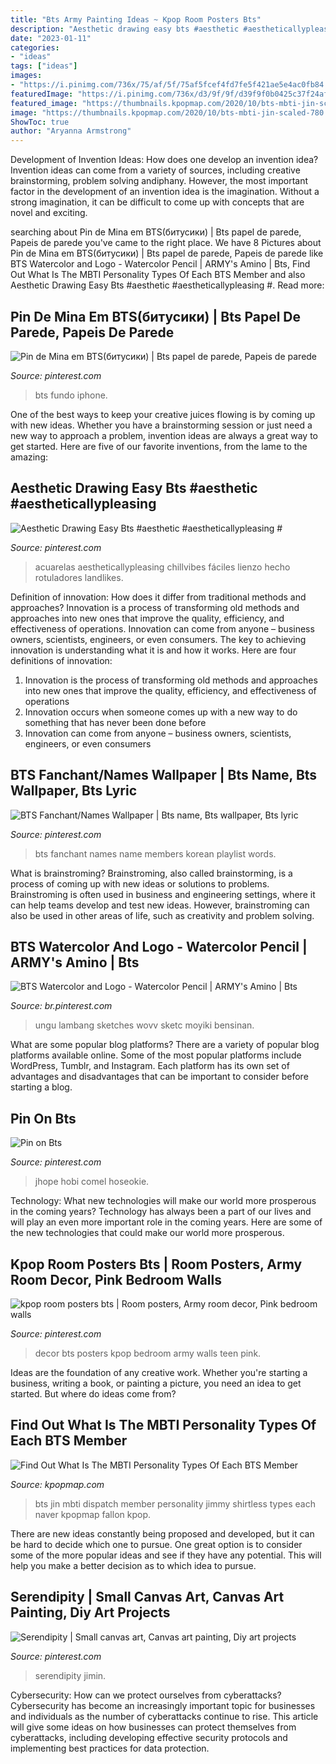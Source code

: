 ```yaml
---
title: "Bts Army Painting Ideas ~ Kpop Room Posters Bts"
description: "Aesthetic drawing easy bts #aesthetic #aestheticallypleasing #"
date: "2023-01-11"
categories:
- "ideas"
tags: ["ideas"]
images:
- "https://i.pinimg.com/736x/75/af/5f/75af5fcef4fd7fe5f421ae5e4ac0fb84.jpg"
featuredImage: "https://i.pinimg.com/736x/d3/9f/9f/d39f9f0b0425c37f24af77b2858f8647.jpg"
featured_image: "https://thumbnails.kpopmap.com/2020/10/bts-mbti-jin-scaled-780.jpg"
image: "https://thumbnails.kpopmap.com/2020/10/bts-mbti-jin-scaled-780.jpg"
ShowToc: true
author: "Aryanna Armstrong"
---
```



Development of Invention Ideas: How does one develop an invention idea?
Invention ideas can come from a variety of sources, including creative brainstorming, problem solving andiphany. However, the most important factor in the development of an invention idea is the imagination. Without a strong imagination, it can be difficult to come up with concepts that are novel and exciting.

	

		
searching about Pin de Mina em BTS(битусики) | Bts papel de parede, Papeis de parede you've came to the right place. We have 8 Pictures about Pin de Mina em BTS(битусики) | Bts papel de parede, Papeis de parede like BTS Watercolor and Logo - Watercolor Pencil | ARMY&#039;s Amino | Bts, Find Out What Is The MBTI Personality Types Of Each BTS Member and also Aesthetic Drawing Easy Bts #aesthetic #aestheticallypleasing #. Read more:
		
    
## Pin De Mina Em BTS(битусики) | Bts Papel De Parede, Papeis De Parede

<img loading=lazy src="https://i.pinimg.com/736x/75/af/5f/75af5fcef4fd7fe5f421ae5e4ac0fb84.jpg" onerror="this.onerror=null;this.src='https://tse4.mm.bing.net/th?id=OIP.zs4bQXYTM9x2HHMRj8YzUQHaNL&amp;pid=15.1';" alt="Pin de Mina em BTS(битусики) | Bts papel de parede, Papeis de parede">

_Source: pinterest.com_

>bts fundo iphone. 

	

One of the best ways to keep your creative juices flowing is by coming up with new ideas. Whether you have a brainstorming session or just need a new way to approach a problem, invention ideas are always a great way to get started. Here are five of our favorite inventions, from the lame to the amazing: 

    
## Aesthetic Drawing Easy Bts #aesthetic #aestheticallypleasing #

<img loading=lazy src="https://i.pinimg.com/736x/d3/9f/9f/d39f9f0b0425c37f24af77b2858f8647.jpg" onerror="this.onerror=null;this.src='https://tse4.mm.bing.net/th?id=OIP.UrKhcg5hivWiwv8MsFMD3AHaJ4&amp;pid=15.1';" alt="Aesthetic Drawing Easy Bts #aesthetic #aestheticallypleasing #">

_Source: pinterest.com_

>acuarelas aestheticallypleasing chillvibes fáciles lienzo hecho rotuladores landlikes. 

	

Definition of innovation: How does it differ from traditional methods and approaches?
Innovation is a process of transforming old methods and approaches into new ones that improve the quality, efficiency, and effectiveness of operations. Innovation can come from anyone – business owners, scientists, engineers, or even consumers. The key to achieving innovation is understanding what it is and how it works. Here are four definitions of innovation: 
1. Innovation is the process of transforming old methods and approaches into new ones that improve the quality, efficiency, and effectiveness of operations 
2. Innovation occurs when someone comes up with a new way to do something that has never been done before 
3. Innovation can come from anyone – business owners, scientists, engineers, or even consumers 

    
## BTS Fanchant/Names Wallpaper | Bts Name, Bts Wallpaper, Bts Lyric

<img loading=lazy src="https://i.pinimg.com/736x/b1/1c/c4/b11cc4b810d31787e1ab732c8ea7f13f.jpg" onerror="this.onerror=null;this.src='https://tse2.mm.bing.net/th?id=OIP.SW6JXLwNbNkA7W07rkY0uQAAAA&amp;pid=15.1';" alt="BTS Fanchant/Names Wallpaper | Bts name, Bts wallpaper, Bts lyric">

_Source: pinterest.com_

>bts fanchant names name members korean playlist words. 

	

What is brainstroming?
Brainstroming, also called brainstorming, is a process of coming up with new ideas or solutions to problems. Brainstroming is often used in business and engineering settings, where it can help teams develop and test new ideas. However, brainstroming can also be used in other areas of life, such as creativity and problem solving.

    
## BTS Watercolor And Logo - Watercolor Pencil | ARMY&#039;s Amino | Bts

<img loading=lazy src="https://i.pinimg.com/736x/ec/4a/cf/ec4acf7db64a078c96d592ee58eb1d99.jpg" onerror="this.onerror=null;this.src='https://tse4.mm.bing.net/th?id=OIP.BNpJTbJ62oVqiLXPoEtYBwHaHa&amp;pid=15.1';" alt="BTS Watercolor and Logo - Watercolor Pencil | ARMY&#039;s Amino | Bts">

_Source: br.pinterest.com_

>ungu lambang sketches wovv sketc moyiki bensinan. 

	

What are some popular blog platforms?
There are a variety of popular blog platforms available online. Some of the most popular platforms include WordPress, Tumblr, and Instagram. Each platform has its own set of advantages and disadvantages that can be important to consider before starting a blog.

    
## Pin On Bts

<img loading=lazy src="https://i.pinimg.com/736x/19/5b/1b/195b1b39a647c9dd53b85bfff037dd6a.jpg" onerror="this.onerror=null;this.src='https://tse4.mm.bing.net/th?id=OIP.mlwngnKAuMaSrzAjKYmFmwHaNK&amp;pid=15.1';" alt="Pin on Bts">

_Source: pinterest.com_

>jhope hobi comel hoseokie. 

	

Technology: What new technologies will make our world more prosperous in the coming years?
Technology has always been a part of our lives and will play an even more important role in the coming years. Here are some of the new technologies that could make our world more prosperous.

    
## Kpop Room Posters Bts | Room Posters, Army Room Decor, Pink Bedroom Walls

<img loading=lazy src="https://i.pinimg.com/736x/ce/a7/ac/cea7ac3fbee406f49285f31effe5f3a1.jpg" onerror="this.onerror=null;this.src='https://tse4.mm.bing.net/th?id=OIP.SfDfZ_SYZDwkbcTkoDXHpgHaJ4&amp;pid=15.1';" alt="kpop room posters bts | Room posters, Army room decor, Pink bedroom walls">

_Source: pinterest.com_

>decor bts posters kpop bedroom army walls teen pink. 

	

Ideas are the foundation of any creative work. Whether you're starting a business, writing a book, or painting a picture, you need an idea to get started. But where do ideas come from?

    
## Find Out What Is The MBTI Personality Types Of Each BTS Member

<img loading=lazy src="https://thumbnails.kpopmap.com/2020/10/bts-mbti-jin-scaled-780.jpg" onerror="this.onerror=null;this.src='https://tse4.mm.bing.net/th?id=OIP.rs0ryEX1yu67Y-x6pgzDtAHaLG&amp;pid=15.1';" alt="Find Out What Is The MBTI Personality Types Of Each BTS Member">

_Source: kpopmap.com_

>bts jin mbti dispatch member personality jimmy shirtless types each naver kpopmap fallon kpop. 

	

There are new ideas constantly being proposed and developed, but it can be hard to decide which one to pursue. One great option is to consider some of the more popular ideas and see if they have any potential. This will help you make a better decision as to which idea to pursue.

    
## Serendipity | Small Canvas Art, Canvas Art Painting, Diy Art Projects

<img loading=lazy src="https://i.pinimg.com/736x/08/66/50/08665033ef1bdc7aa66826facdfc9388.jpg" onerror="this.onerror=null;this.src='https://tse4.mm.bing.net/th?id=OIP.uM8-AzZbtgB7fFU57MeKtAHaFj&amp;pid=15.1';" alt="Serendipity | Small canvas art, Canvas art painting, Diy art projects">

_Source: pinterest.com_

>serendipity jimin. 

	

Cybersecurity: How can we protect ourselves from cyberattacks?
Cybersecurity has become an increasingly important topic for businesses and individuals as the number of cyberattacks continue to rise. This article will give some ideas on how businesses can protect themselves from cyberattacks, including developing effective security protocols and implementing best practices for data protection.


